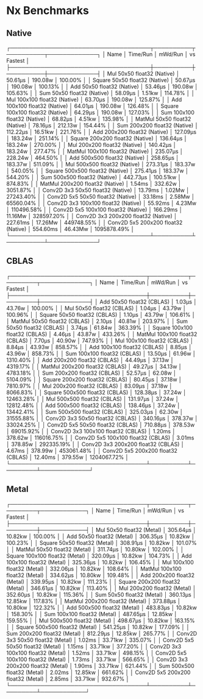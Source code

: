 # Nx Benchmarks

## Native

┌─────────────────────────────────────┬──────────┬──────────┬─────────────┐
│ Name                                │ Time/Run │  mWd/Run │  vs Fastest │
├─────────────────────────────────────┼──────────┼──────────┼─────────────┤
│ Mul 50x50 float32 (Native)          │  50.61μs │  190.08w │     100.00% │
│ Square 50x50 float32 (Native)       │  50.67μs │  190.08w │     100.13% │
│ Add 50x50 float32 (Native)          │  53.46μs │  190.08w │     105.63% │
│ Sum 50x50 float32 (Native)          │  58.09μs │   1.51kw │     114.78% │
│ Mul 100x100 float32 (Native)        │  63.70μs │  190.08w │     125.87% │
│ Add 100x100 float32 (Native)        │  64.01μs │  190.08w │     126.48% │
│ Square 100x100 float32 (Native)     │  64.29μs │  190.08w │     127.03% │
│ Sum 100x100 float32 (Native)        │  68.82μs │   4.51kw │     135.98% │
│ MatMul 50x50 float32 (Native)       │  78.16μs │  212.13w │     154.44% │
│ Sum 200x200 float32 (Native)        │ 112.22μs │  16.51kw │     221.76% │
│ Add 200x200 float32 (Native)        │ 127.09μs │  183.24w │     251.14% │
│ Square 200x200 float32 (Native)     │ 136.64μs │  183.24w │     270.00% │
│ Mul 200x200 float32 (Native)        │ 140.42μs │  183.24w │     277.47% │
│ MatMul 100x100 float32 (Native)     │ 235.07μs │  228.24w │     464.50% │
│ Add 500x500 float32 (Native)        │ 258.65μs │  183.37w │     511.09% │
│ Mul 500x500 float32 (Native)        │ 273.31μs │  183.37w │     540.05% │
│ Square 500x500 float32 (Native)     │ 275.41μs │  183.37w │     544.20% │
│ Sum 500x500 float32 (Native)        │ 442.73μs │ 100.51kw │     874.83% │
│ MatMul 200x200 float32 (Native)     │   1.54ms │  332.62w │    3051.87% │
│ Conv2D 3x3 50x50 float32 (Native)   │  13.79ms │   1.02Mw │   27243.40% │
│ Conv2D 5x5 50x50 float32 (Native)   │  33.18ms │   2.58Mw │   65560.04% │
│ Conv2D 3x3 100x100 float32 (Native) │  55.92ms │   4.23Mw │  110496.58% │
│ Conv2D 5x5 100x100 float32 (Native) │ 166.29ms │  11.16Mw │  328597.20% │
│ Conv2D 3x3 200x200 float32 (Native) │ 227.61ms │  17.26Mw │  449748.55% │
│ Conv2D 5x5 200x200 float32 (Native) │ 554.60ms │  46.43Mw │ 1095878.49% │
└─────────────────────────────────────┴──────────┴──────────┴─────────────┘

## CBLAS

┌────────────────────────────────────┬──────────┬─────────┬─────────────┐
│ Name                               │ Time/Run │ mWd/Run │  vs Fastest │
├────────────────────────────────────┼──────────┼─────────┼─────────────┤
│ Add 50x50 float32 (CBLAS)          │   1.03μs │  43.76w │     100.00% │
│ Mul 50x50 float32 (CBLAS)          │   1.04μs │  43.79w │     100.96% │
│ Square 50x50 float32 (CBLAS)       │   1.10μs │  43.79w │     106.61% │
│ MatMul 50x50 float32 (CBLAS)       │   2.10μs │  40.81w │     203.97% │
│ Sum 50x50 float32 (CBLAS)          │   3.74μs │  61.84w │     363.39% │
│ Square 100x100 float32 (CBLAS)     │   4.46μs │  43.87w │     433.26% │
│ MatMul 100x100 float32 (CBLAS)     │   7.70μs │  40.90w │     747.93% │
│ Mul 100x100 float32 (CBLAS)        │   8.84μs │  43.93w │     858.57% │
│ Add 100x100 float32 (CBLAS)        │   8.85μs │  43.96w │     858.73% │
│ Sum 100x100 float32 (CBLAS)        │  13.50μs │  61.96w │    1310.40% │
│ Add 200x200 float32 (CBLAS)        │  44.49μs │  37.13w │    4319.17% │
│ MatMul 200x200 float32 (CBLAS)     │  49.27μs │  34.13w │    4783.18% │
│ Sum 200x200 float32 (CBLAS)        │  52.57μs │  62.08w │    5104.09% │
│ Square 200x200 float32 (CBLAS)     │  80.45μs │  37.18w │    7810.97% │
│ Mul 200x200 float32 (CBLAS)        │  83.09μs │  37.18w │    8066.83% │
│ Square 500x500 float32 (CBLAS)     │ 128.38μs │  37.24w │   12463.28% │
│ Mul 500x500 float32 (CBLAS)        │ 131.97μs │  37.24w │   12812.48% │
│ Add 500x500 float32 (CBLAS)        │ 138.46μs │  37.24w │   13442.41% │
│ Sum 500x500 float32 (CBLAS)        │ 325.03μs │  62.30w │   31555.88% │
│ Conv2D 3x3 50x50 float32 (CBLAS)   │ 340.16μs │ 378.37w │   33024.25% │
│ Conv2D 5x5 50x50 float32 (CBLAS)   │ 710.88μs │ 378.53w │   69015.92% │
│ Conv2D 3x3 100x100 float32 (CBLAS) │   1.20ms │ 378.62w │  116016.75% │
│ Conv2D 5x5 100x100 float32 (CBLAS) │   3.01ms │ 378.85w │  292335.19% │
│ Conv2D 3x3 200x200 float32 (CBLAS) │   4.67ms │ 378.99w │  453061.48% │
│ Conv2D 5x5 200x200 float32 (CBLAS) │  12.40ms │ 379.55w │ 1204067.72% │
└────────────────────────────────────┴──────────┴─────────┴─────────────┘

## Metal

┌────────────────────────────────────┬──────────┬─────────┬────────────┐
│ Name                               │ Time/Run │ mWd/Run │ vs Fastest │
├────────────────────────────────────┼──────────┼─────────┼────────────┤
│ Mul 50x50 float32 (Metal)          │ 305.64μs │ 10.82kw │    100.00% │
│ Add 50x50 float32 (Metal)          │ 306.35μs │ 10.82kw │    100.23% │
│ Square 50x50 float32 (Metal)       │ 308.91μs │ 10.82kw │    101.07% │
│ MatMul 50x50 float32 (Metal)       │ 311.74μs │ 10.80kw │    102.00% │
│ Square 100x100 float32 (Metal)     │ 320.09μs │ 10.82kw │    104.73% │
│ Add 100x100 float32 (Metal)        │ 325.36μs │ 10.82kw │    106.45% │
│ Mul 100x100 float32 (Metal)        │ 332.06μs │ 10.82kw │    108.64% │
│ MatMul 100x100 float32 (Metal)     │ 334.62μs │ 10.80kw │    109.48% │
│ Add 200x200 float32 (Metal)        │ 339.95μs │ 10.82kw │    111.23% │
│ Square 200x200 float32 (Metal)     │ 346.61μs │ 10.82kw │    113.40% │
│ Mul 200x200 float32 (Metal)        │ 352.60μs │ 10.82kw │    115.36% │
│ Sum 50x50 float32 (Metal)          │ 360.13μs │ 12.85kw │    117.83% │
│ MatMul 200x200 float32 (Metal)     │ 373.88μs │ 10.80kw │    122.32% │
│ Add 500x500 float32 (Metal)        │ 483.83μs │ 10.82kw │    158.30% │
│ Sum 100x100 float32 (Metal)        │ 487.65μs │ 12.85kw │    159.55% │
│ Mul 500x500 float32 (Metal)        │ 498.67μs │ 10.82kw │    163.15% │
│ Square 500x500 float32 (Metal)     │ 541.25μs │ 10.82kw │    177.09% │
│ Sum 200x200 float32 (Metal)        │ 812.29μs │ 12.85kw │    265.77% │
│ Conv2D 3x3 50x50 float32 (Metal)   │   1.02ms │ 33.71kw │    335.07% │
│ Conv2D 5x5 50x50 float32 (Metal)   │   1.15ms │ 33.71kw │    377.20% │
│ Conv2D 3x3 100x100 float32 (Metal) │   1.52ms │ 33.71kw │    498.15% │
│ Conv2D 5x5 100x100 float32 (Metal) │   1.73ms │ 33.71kw │    566.65% │
│ Conv2D 3x3 200x200 float32 (Metal) │   1.90ms │ 33.71kw │    621.44% │
│ Sum 500x500 float32 (Metal)        │   2.02ms │ 12.85kw │    661.62% │
│ Conv2D 5x5 200x200 float32 (Metal) │   2.85ms │ 33.71kw │    932.67% │
└────────────────────────────────────┴──────────┴─────────┴────────────┘
